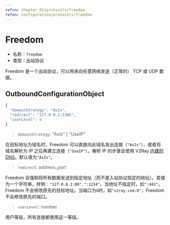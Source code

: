 ```yaml
---
refcn: chapter_02/protocols/freedom
refen: configuration/protocols/freedom
---
```


# Freedom

* 名称：`freedom`
* 类型：出站协议

Freedom 是一个出站协议，可以用来向任意网络发送（正常的） TCP 或 UDP 数据。

## OutboundConfigurationObject

```javascript
{
  "domainStrategy": "AsIs",
  "redirect": "127.0.0.1:3366",
  "userLevel": 0
}
```

> `domainStrategy`: "AsIs" | "UseIP"

在目标地址为域名时，Freedom 可以直接向此域名发出连接（`"AsIs"`），或者将域名解析为 IP 之后再建立连接（`"UseIP"`）。解析 IP 的步骤会使用 V2Ray [内建的 DNS](../04_dns.md)。默认值为`"AsIs"`。

> `redirect`: address_port

Freedom 会强制将所有数据发送到指定地址（而不是入站协议指定的地址）。其值为一个字符串，样例：`"127.0.0.1:80"`, `":1234"`。当地址不指定时，如`":443"`，Freedom 不会修改原先的目标地址。当端口为`0`时，如`"v2ray.com:0"`，Freedom 不会修改原先的端口。

> `userLevel`: number

用户等级，所有连接都使用这一等级。
